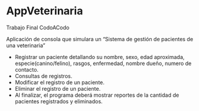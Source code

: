 # AppVeterinaria
Trabajo Final CodoACodo

Aplicación de consola que simulara un “Sistema de gestión de pacientes de una veterinaria”

- Registrar un paciente detallando su nombre, sexo, edad aproximada, especie(canino/felino), rasgos, enfermedad,
nombre dueño, numero de contacto.
- Consultas de registros.
- Modificar el registro de un paciente.
- Eliminar el registro de un paciente.
- Al finalizar, el programa deberá mostrar reportes de la cantidad de pacientes registrados y eliminados.
